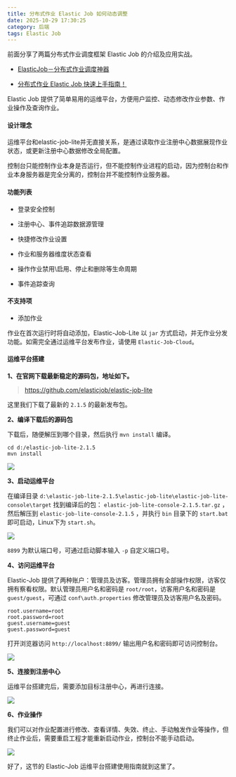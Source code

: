```yaml
---
title: 分布式作业 Elastic Job 如何动态调整
date: 2025-10-29 17:30:25
category: 后端
tags: Elastic Job
---
```


前面分享了两篇分布式作业调度框架 Elastic Job 的介绍及应用实战。

- [ElasticJob－分布式作业调度神器](https://mp.weixin.qq.com/s/1W1zI28riaWN9k3HHBL9Kw)

- [分布式作业 Elastic Job 快速上手指南！](https://mp.weixin.qq.com/s/QCssypUN4ayVfVcpjZRg7A)

Elastic Job 提供了简单易用的运维平台，方便用户监控、动态修改作业参数、作业操作及查询作业。

#### 设计理念

运维平台和elastic-job-lite并无直接关系，是通过读取作业注册中心数据展现作业状态，或更新注册中心数据修改全局配置。

控制台只能控制作业本身是否运行，但不能控制作业进程的启动，因为控制台和作业本身服务器是完全分离的，控制台并不能控制作业服务器。

#### 功能列表

- 登录安全控制

- 注册中心、事件追踪数据源管理

- 快捷修改作业设置

- 作业和服务器维度状态查看

- 操作作业禁用\启用、停止和删除等生命周期

- 事件追踪查询

#### 不支持项

- 添加作业 

作业在首次运行时将自动添加，Elastic-Job-Lite 以 `jar` 方式启动，并无作业分发功能。如需完全通过运维平台发布作业，请使用 `Elastic-Job-Cloud`。

#### 运维平台搭建

**1、在官网下载最新稳定的源码包，地址如下。**

> https://github.com/elasticjob/elastic-job-lite

这里我们下载了最新的 `2.1.5` 的最新发布包。

**2、编译下载后的源码包**

下载后，随便解压到哪个目录，然后执行 `mvn install` 编译。

```
cd d:/elastic-job-lite-2.1.5
mvn install
```

![](http://img.javastack.cn/18-3-19/70978286.jpg)

**3、启动运维平台**

在编译目录 `d:\elastic-job-lite-2.1.5\elastic-job-lite\elastic-job-lite-console\target` 找到编译后的包： `elastic-job-lite-console-2.1.5.tar.gz` ，然后解压到 `elastic-job-lite-console-2.1.5` ，并执行 `bin` 目录下的 `start.bat` 即可启动，Linux下为 `start.sh`。

![](http://img.javastack.cn/18-3-19/67592187.jpg)

`8899` 为默认端口号，可通过启动脚本输入 `-p` 自定义端口号。

**4、访问运维平台**

Elastic-Job 提供了两种账户：管理员及访客。管理员拥有全部操作权限，访客仅拥有察看权限。默认管理员用户名和密码是 `root/root`，访客用户名和密码是 `guest/guest`，可通过 `conf\auth.properties` 修改管理员及访客用户名及密码。

```
root.username=root
root.password=root
guest.username=guest
guest.password=guest
```

打开浏览器访问 `http://localhost:8899/` 输出用户名和密码即可访问控制台。

![](http://img.javastack.cn/18-3-19/91428457.jpg)

**5、连接到注册中心**

运维平台搭建完后，需要添加目标注册中心，再进行连接。

![](http://img.javastack.cn/18-3-19/89674953.jpg)

**6、作业操作**

我们可以对作业配置进行修改、查看详情、失效、终止、手动触发作业等操作，但终止作业后，需要重启工程才能重新启动作业，控制台不能手动启动。

![](http://img.javastack.cn/18-3-19/94019933.jpg)

好了，这节的 Elastic-Job 运维平台搭建使用指南就到这里了。

